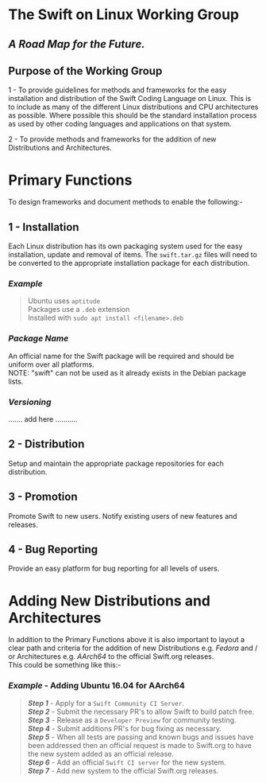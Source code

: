 # The Swift on Linux Working Group
## *A Road Map for the Future.*
## Purpose of the Working Group
1 - To provide guidelines for methods and frameworks for the easy installation and distribution of the Swift Coding Language on Linux. This is to include as many of the different Linux distributions and CPU architectures as possible. Where possible this should be the standard installation process as used by other coding languages and applications on that system.  

2 - To provide methods and frameworks for the addition of new Distributions and Architectures.

# Primary Functions
To design frameworks and document methods to enable the following:-
## **1 - Installation**
Each Linux distribution has its own packaging system used for the easy installation, update and removal of items. The `swift.tar.gz` files will need to be converted to the appropriate installation package for each distribution.
### *Example*
>Ubuntu uses `aptitude`  
Packages use a `.deb` extension  
Installed with `sudo apt install <filename>.deb`

### *Package Name*
An official name for the Swift package will be required and should be uniform over all platforms.  
NOTE: "swift" can not be used as it already exists in the Debian package lists.
### *Versioning*
....... add here ...........

## **2 - Distribution**
Setup and maintain the appropriate package repositories for each distribution.

## **3 - Promotion**
Promote Swift to new users.
Notify existing users of new features and releases.

## **4 - Bug Reporting**
Provide an easy platform for bug reporting for all levels of users.

# Adding New Distributions and Architectures
In addition to the Primary Functions above it is also important to layout a clear path and criteria for the addition of new Distributions e.g. *Fedora* and / or Architectures e.g. *AArch64* to the official Swift.org releases.  
This could be something like this:-

### *Example* - Adding Ubuntu 16.04 for AArch64
>***Step 1*** - Apply for a `Swift Community CI Server`.  
***Step 2*** - Submit the necessary PR's to allow Swift to build patch free.  
***Step 3*** - Release as a `Developer Preview` for community testing.  
***Step 4*** - Submit additions PR's for bug fixing as necessary.  
***Step 5*** - When all tests are passing and known bugs and issues have been addressed then an official request is made to Swift.org to have the new system added as an official release.  
***Step 6*** - Add an official `Swift CI server` for the new system.  
***Step 7*** - Add new system to the official Swift.org releases.
